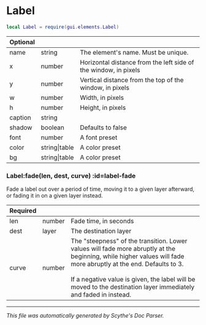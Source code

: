 # Label
```lua
local Label = require(gui.elements.Label)
```


| **Optional** | []() | []() |
| --- | --- | --- |
| name | string | The element's name. Must be unique. |
| x | number | Horizontal distance from the left side of the window, in pixels |
| y | number | Vertical distance from the top of the window, in pixels |
| w | number | Width, in pixels |
| h | number | Height, in pixels |
| caption | string |  |
| shadow | boolean | Defaults to false |
| font | number | A font preset |
| color | string&#124;table | A color preset |
| bg | string&#124;table | A color preset |

<section class="segment">

### Label:fade(len, dest, curve) :id=label-fade

Fade a label out over a period of time, moving it to a given layer afterward,
or fading it in on a given layer instead.

| **Required** | []() | []() |
| --- | --- | --- |
| len | number | Fade time, in seconds |
| dest | layer | The destination layer |
| curve | number | The "steepness" of the transition. Lower values will fade more abruptly at the beginning, while higher values will fade more abruptly at the end. Defaults to 3. <br> <br> If a negative value is given, the label will be moved to the destination layer immediately and faded in instead. |

</section>

----
_This file was automatically generated by Scythe's Doc Parser._
